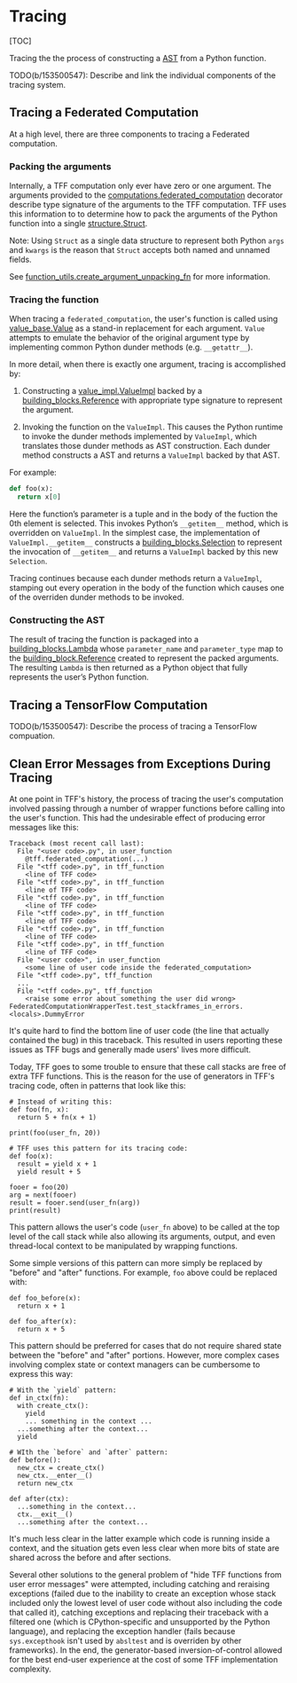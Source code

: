 # Tracing

[TOC]

Tracing the the process of constructing a [AST](compilation.md#ast) from a
Python function.

TODO(b/153500547): Describe and link the individual components of the tracing
system.

## Tracing a Federated Computation

At a high level, there are three components to tracing a Federated computation.

### Packing the arguments

Internally, a TFF computation only ever have zero or one argument. The arguments
provided to the
[computations.federated_computation](https://github.com/tensorflow/federated/blob/master/tensorflow_federated/python/core/api/computations.py)
decorator describe type signature of the arguments to the TFF computation. TFF
uses this information to to determine how to pack the arguments of the Python
function into a single
[structure.Struct](https://github.com/tensorflow/federated/blob/master/tensorflow_federated/python/common_libs/structure.py).

Note: Using `Struct` as a single data structure to represent both Python `args`
and `kwargs` is the reason that `Struct` accepts both named and unnamed fields.

See
[function_utils.create_argument_unpacking_fn](https://github.com/tensorflow/federated/blob/master/tensorflow_federated/python/core/impl/utils/function_utils.py)
for more information.

### Tracing the function

When tracing a `federated_computation`, the user's function is called using
[value_base.Value](https://github.com/tensorflow/federated/blob/master/tensorflow_federated/python/core/api/value_base.py)
as a stand-in replacement for each argument. `Value` attempts to emulate the
behavior of the original argument type by implementing common Python dunder
methods (e.g. `__getattr__`).

In more detail, when there is exactly one argument, tracing is accomplished by:

1.  Constructing a
    [value_impl.ValueImpl](https://github.com/tensorflow/federated/blob/master/tensorflow_federated/python/core/impl/value_impl.py)
    backed by a
    [building_blocks.Reference](https://github.com/tensorflow/federated/blob/master/tensorflow_federated/python/core/impl/compiler/building_blocks.py)
    with appropriate type signature to represent the argument.

2.  Invoking the function on the `ValueImpl`. This causes the Python runtime to
    invoke the dunder methods implemented by `ValueImpl`, which translates those
    dunder methods as AST construction. Each dunder method constructs a AST and
    returns a `ValueImpl` backed by that AST.

For example:

```python
def foo(x):
  return x[0]
```

Here the function’s parameter is a tuple and in the body of the fuction the 0th
element is selected. This invokes Python’s `__getitem__` method, which is
overridden on `ValueImpl`. In the simplest case, the implementation of
`ValueImpl.__getitem__` constructs a
[building_blocks.Selection](https://github.com/tensorflow/federated/blob/master/tensorflow_federated/python/core/impl/compiler/building_blocks.py)
to represent the invocation of `__getitem__` and returns a `ValueImpl` backed by
this new `Selection`.

Tracing continues because each dunder methods return a `ValueImpl`, stamping out
every operation in the body of the function which causes one of the overriden
dunder methods to be invoked.

### Constructing the AST

The result of tracing the function is packaged into a
[building_blocks.Lambda](https://github.com/tensorflow/federated/blob/master/tensorflow_federated/python/core/impl/compiler/building_blocks.py)
whose `parameter_name` and `parameter_type` map to the
[building_block.Reference](https://github.com/tensorflow/federated/blob/master/tensorflow_federated/python/core/impl/compiler/building_blocks.py)
created to represent the packed arguments. The resulting `Lambda` is then
returned as a Python object that fully represents the user’s Python function.

## Tracing a TensorFlow Computation

TODO(b/153500547): Describe the process of tracing a TensorFlow compuation.

## Clean Error Messages from Exceptions During Tracing

At one point in TFF's history, the process of tracing the user's computation
involved passing through a number of wrapper functions before calling into the
user's function. This had the undesirable effect of producing error messages
like this:

```
Traceback (most recent call last):
  File "<user code>.py", in user_function
    @tff.federated_computation(...)
  File "<tff code>.py", in tff_function
    <line of TFF code>
  File "<tff code>.py", in tff_function
    <line of TFF code>
  File "<tff code>.py", in tff_function
    <line of TFF code>
  File "<tff code>.py", in tff_function
    <line of TFF code>
  File "<tff code>.py", in tff_function
    <line of TFF code>
  File "<tff code>.py", in tff_function
    <line of TFF code>
  File "<user code>", in user_function
    <some line of user code inside the federated_computation>
  File "<tff code>.py", tff_function
  ...
  File "<tff code>.py", tff_function
    <raise some error about something the user did wrong>
FederatedComputationWrapperTest.test_stackframes_in_errors.<locals>.DummyError
```

It's quite hard to find the bottom line of user code (the line that actually
contained the bug) in this traceback. This resulted in users reporting these
issues as TFF bugs and generally made users' lives more difficult.

Today, TFF goes to some trouble to ensure that these call stacks are free of
extra TFF functions. This is the reason for the use of generators in TFF's
tracing code, often in patterns that look like this:

```
# Instead of writing this:
def foo(fn, x):
  return 5 + fn(x + 1)

print(foo(user_fn, 20))

# TFF uses this pattern for its tracing code:
def foo(x):
  result = yield x + 1
  yield result + 5

fooer = foo(20)
arg = next(fooer)
result = fooer.send(user_fn(arg))
print(result)
```

This pattern allows the user's code (`user_fn` above) to be called at the top
level of the call stack while also allowing its arguments, output, and even
thread-local context to be manipulated by wrapping functions.

Some simple versions of this pattern can more simply be replaced by "before" and
"after" functions. For example, `foo` above could be replaced with:

```
def foo_before(x):
  return x + 1

def foo_after(x):
  return x + 5
```

This pattern should be preferred for cases that do not require shared state
between the "before" and "after" portions. However, more complex cases involving
complex state or context managers can be cumbersome to express this way:

```
# With the `yield` pattern:
def in_ctx(fn):
  with create_ctx():
    yield
    ... something in the context ...
  ...something after the context...
  yield

# WIth the `before` and `after` pattern:
def before():
  new_ctx = create_ctx()
  new_ctx.__enter__()
  return new_ctx

def after(ctx):
  ...something in the context...
  ctx.__exit__()
  ...something after the context...
```

It's much less clear in the latter example which code is running inside a
context, and the situation gets even less clear when more bits of state are
shared across the before and after sections.

Several other solutions to the general problem of "hide TFF functions from user
error messages" were attempted, including catching and reraising exceptions
(failed due to the inability to create an exception whose stack included only
the lowest level of user code without also including the code that called it),
catching exceptions and replacing their traceback with a filtered one (which is
CPython-specific and unsupported by the Python language), and replacing the
exception handler (fails because `sys.excepthook` isn't used by `absltest` and
is overriden by other frameworks). In the end, the generator-based
inversion-of-control allowed for the best end-user experience at the cost of
some TFF implementation complexity.
